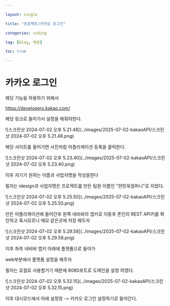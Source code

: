 ```yaml
---

layout: single

title: "프로젝트)카카오 로그인"

categories: coding

tag: [blog, 백준]

toc: true

---
```


# 카카오 로그인

해당 기능을 하용하기 위해서

https://developers.kakao.com/

해당 링크로 들어가서 설정을 해줘야한다.

![스크린샷 2024-07-02 오후 5.21.48](../images/2025-07-02-kakaoAPI/스크린샷 2024-07-02 오후 5.21.48.png)

해당 사이트를 들어가면 사진처럼 어플리케이션 등록을 클릭한다. 

![스크린샷 2024-07-02 오후 5.23.40](../images/2025-07-02-kakaoAPI/스크린샷 2024-07-02 오후 5.23.40.png)

이후 자기가 원하는 이름과 사업자명을 작성을한다

필자는 idesign과 사업자명은 프로젝트를 만든 팀원 이름인 "한민욱컴퍼니"로 지었다.

![스크린샷 2024-07-02 오후 5.25.50](../images/2025-07-02-kakaoAPI/스크린샷 2024-07-02 오후 5.25.50.png)

만든 어플리케이션에 들어간후 왼쪽 네비바의 앱키로 이동후 폰인의 REST API키를 확인하고 혹시모르니 메모 같은곳에 저장 해두자

![스크린샷 2024-07-02 오후 5.29.58](../images/2025-07-02-kakaoAPI/스크린샷 2024-07-02 오후 5.29.58.png)

이후 좌측 네비바 앱키 아래에 플랫폼으로 들어가

web부분에서 플랫폼 설정을 해주자

필자는 로컬로 사용할거기 때문에 8080포트로 도메인을 설정 하였다.

![스크린샷 2024-07-02 오후 5.32.15](../images/2025-07-02-kakaoAPI/스크린샷 2024-07-02 오후 5.32.15.png)

이후 대시모드에서 아래 설정창 -> 카카오 로그인 설정하기로 들어간다.



